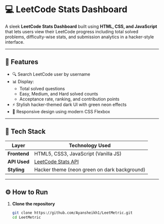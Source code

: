 # 💻 LeetCode Stats Dashboard

A sleek **LeetCode Stats Dashboard** built using **HTML, CSS, and JavaScript** that lets users view their LeetCode progress including total solved problems, difficulty-wise stats, and submission analytics in a hacker-style interface.

---

## 🚀 Features

- 🔍 Search LeetCode user by username  
- 📊 Display:
  - Total solved questions
  - Easy, Medium, and Hard solved counts
  - Acceptance rate, ranking, and contribution points
- ⚡ Stylish hacker-themed dark UI with green neon effects  
- 🎯 Responsive design using modern CSS Flexbox  

---

## 🧠 Tech Stack

| Layer | Technology Used |
|-------|------------------|
| **Frontend** | HTML5, CSS3, JavaScript (Vanilla JS) |
| **API Used** | [LeetCode Stats API](https://leetcode-stats-api.herokuapp.com/) 
| **Styling** | Hacker theme (neon green on dark background) |

---

## ⚙️ How to Run

1. **Clone the repository**
   ```bash
   git clone https://github.com/Ayansheikh1/LeetMetric.git
   cd LeetMetric


